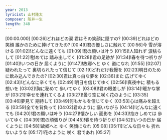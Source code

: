 ```yaml
---
year: 2013
lyricist: 山村隆太
composer: 阪井一生
length: 348
---
```

[00:00.000]
[00:26]どれほどの涙 君はその笑顔に隠すの?
[00:39]どれほどの笑顔 誰かのために捧げてきたの?
[00:49]君の優しさに触れて
[00:56]今 雪が溶ける
[01:02]!どんなに遠くても
[01:09]!君の願いは叶う
[01:15]!人知れず 涙枯らして
[01:22]!慰めては 踏み出してく
[01:28]!君の足跡が
[01:34]!春を待つ祈りが
[01:40]!いつの日か 届くように
[01:47]!故郷へと ゆく 道になれ
[01:55]
[02:07]疑われたって 裏切られたって信じて
[02:19]どれだけ我慢を
[02:23]明日のために飲み込んできたの?
[02:30]君は真っ白な夢を
[02:36]また 広げてゆく
[02:43]!どんなに辛くても
[02:49]!明日を信じてゆく
[02:56]!真夜中に 積もる想いを
[03:02]!胸に秘めて 歩いてゆく
[03:08]!君の眼差しが
[03:14]!暖かな掌が
[03:21]!幸せを連れてくるよ
[03:27]!曇り空に咲く花のように
[03:35]
[03:46]夢見て 期待して
[03:49]何もかもを信じてゆく
[03:53]心は痛みを超える
[03:59]全てを背負って
[04:02]君のように 謳いながら
[04:14]!どんなに遠くても
[04:20]!君の願いは叶う
[04:27]!懐かしい 面影を
[04:33]!抱きしめては 歩いてゆく
[04:39]!君の頑張りが
[04:45]!春を待つ祈りが
[04:52]!いつの日か 届くように
[04:58]!故郷へと ゆく 笑顔になれ
[05:08]
[05:11]!どんな日々も 折れないような
[05:17]!花のように 咲く 君であれ
[05:27]